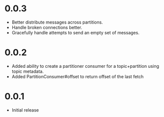 # 0.0.3

* Better distribute messages across partitions.
* Handle broken connections better.
* Gracefully handle attempts to send an empty set of messages.

# 0.0.2

* Added ability to create a partitioner consumer for a topic+partition using topic metadata.
* Added PartitionConsumer#offset to return offset of the last fetch

# 0.0.1

* Initial release
